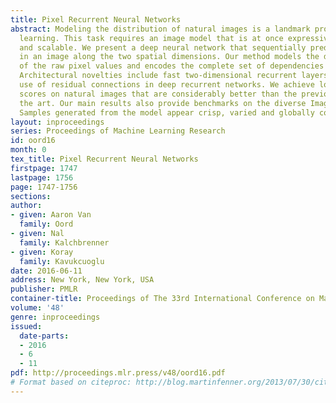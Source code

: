 ```yaml
---
title: Pixel Recurrent Neural Networks
abstract: Modeling the distribution of natural images is a landmark problem in unsupervised
  learning. This task requires an image model that is at once expressive, tractable
  and scalable. We present a deep neural network that sequentially predicts the pixels
  in an image along the two spatial dimensions. Our method models the discrete probability
  of the raw pixel values and encodes the complete set of dependencies in the image.
  Architectural novelties include fast two-dimensional recurrent layers and an effective
  use of residual connections in deep recurrent networks. We achieve log-likelihood
  scores on natural images that are considerably better than the previous state of
  the art. Our main results also provide benchmarks on the diverse ImageNet dataset.
  Samples generated from the model appear crisp, varied and globally coherent.
layout: inproceedings
series: Proceedings of Machine Learning Research
id: oord16
month: 0
tex_title: Pixel Recurrent Neural Networks
firstpage: 1747
lastpage: 1756
page: 1747-1756
sections: 
author:
- given: Aaron Van
  family: Oord
- given: Nal
  family: Kalchbrenner
- given: Koray
  family: Kavukcuoglu
date: 2016-06-11
address: New York, New York, USA
publisher: PMLR
container-title: Proceedings of The 33rd International Conference on Machine Learning
volume: '48'
genre: inproceedings
issued:
  date-parts:
  - 2016
  - 6
  - 11
pdf: http://proceedings.mlr.press/v48/oord16.pdf
# Format based on citeproc: http://blog.martinfenner.org/2013/07/30/citeproc-yaml-for-bibliographies/
---
```

